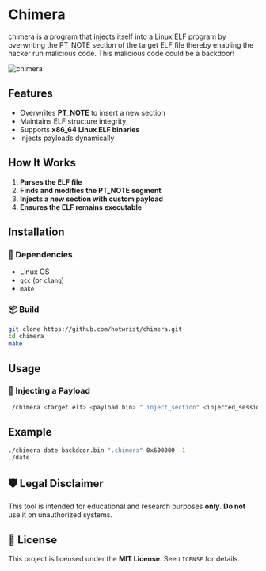 # Chimera
chimera is a program that injects itself into a Linux ELF program by overwriting the PT_NOTE section of the target ELF file thereby enabling the hacker run malicious code. This malicious code could be a backdoor!

![chimera](https://github.com/user-attachments/assets/f5181bea-72ea-4c7a-9ed6-ea99839ddc87)


## Features

- Overwrites **PT_NOTE** to insert a new section
- Maintains ELF structure integrity
- Supports **x86_64 Linux ELF binaries**
- Injects payloads dynamically

## How It Works
1. **Parses the ELF file**
2. **Finds and modifies the PT_NOTE segment**
3. **Injects a new section with custom payload**
4. **Ensures the ELF remains executable**

## Installation
### 🔧 Dependencies
- Linux OS
- `gcc` (or `clang`)
- `make`

### 📦 Build
```sh
git clone https://github.com/hotwrist/chimera.git
cd chimera
make
```

## Usage
### 💎 Injecting a Payload
```sh
./chimera <target.elf> <payload.bin> ".inject_section" <injected_session_address> <entry point>
```

## Example
```sh
./chimera date backdoor.bin ".chimera" 0x600000 -1
./date
```

## 🛡️ Legal Disclaimer
This tool is intended for educational and research purposes **only**. **Do not** use it on unauthorized systems.

## 🌟 License
This project is licensed under the **MIT License**. See `LICENSE` for details.


